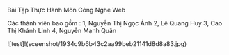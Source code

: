 Bài Tập Thực Hành Môn Công Nghệ Web



Các thành viên bao gồm : 
1, Nguyễn Thị Ngọc Ánh
2, Lê Quang Huy
3, Cao Thị Khánh Linh
4, Nguyễn Mạnh Quân


![test]!(sceenshot/1934c9b6b43c2aa99beb21141d8d8a83.jpg)